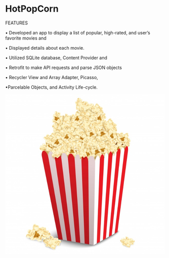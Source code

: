 # HotPopCorn
FEATURES

• Developed an app to display a list of popular, high-rated, and user’s favorite movies and 

• Displayed details about each movie.

• Utilized SQLite database, Content Provider and 

• Retrofit to make API requests and parse JSON objects

• Recycler View and Array Adapter, Picasso, 

•Parcelable Objects, and Activity Life-cycle.


[![Watch the video](https://github.com/TanDatDo/HotPopCorn/blob/master/app/src/main/res/drawable/popcorn.jpg)](https://www.youtube.com/watch?v=CP-ILlrFtHM)
